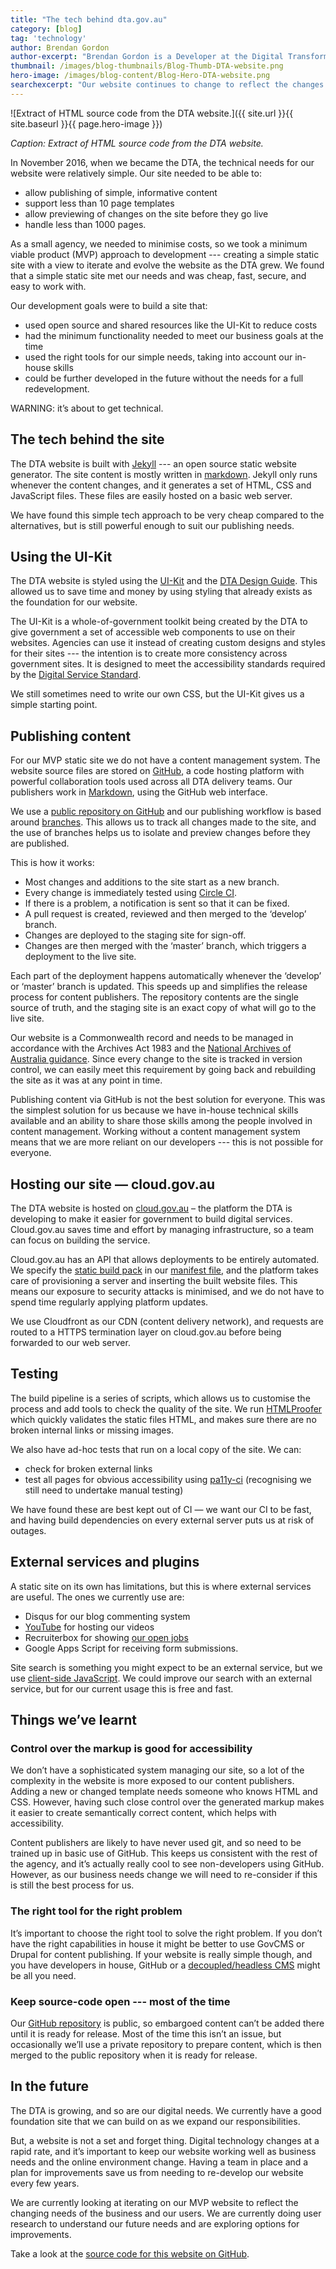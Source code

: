 ```yaml
---
title: "The tech behind dta.gov.au"
category: [blog]
tag: 'technology'
author: Brendan Gordon
author-excerpt: "Brendan Gordon is a Developer at the Digital Transformation Agency."
thumbnail: /images/blog-thumbnails/Blog-Thumb-DTA-website.png
hero-image: /images/blog-content/Blog-Hero-DTA-website.png
searchexcerpt: "Our website continues to change to reflect the changes in our work, and will continue to grow and adapt as we do. In this post, we share our approach to how we developed the website and the technology that sits behind it."
---
```


![Extract of HTML source code from the DTA website.]({{ site.url }}{{ site.baseurl }}{{ page.hero-image }})

*Caption: Extract of HTML source code from the DTA website.*

In November 2016, when we became the DTA, the technical needs for our website were relatively simple. Our site needed to be able to:

- allow publishing of simple, informative content
- support less than 10 page templates
- allow previewing of changes on the site before they go live
- handle less than 1000 pages.

As a small agency, we needed to minimise costs, so we took a minimum viable product (MVP) approach to development --- creating a simple static site with a view to iterate and evolve the website as the DTA grew. We found that a simple static site met our needs and was cheap, fast, secure, and easy to work with.

Our development goals were to build a site that:

- used open source and shared resources like the UI-Kit to reduce costs
- had the minimum functionality needed to meet our business goals at the time
- used the right tools for our simple needs, taking into account our in-house skills 
- could be further developed in the future without the needs for a full redevelopment. 

WARNING: it’s about to get technical.

## The tech behind the site 

The DTA website is built with [Jekyll](https://jekyllrb.com/) --- an open source static website generator. The site content is mostly written in [markdown](https://en.wikipedia.org/wiki/Markdown). Jekyll only runs whenever the content changes, and it generates a set of HTML, CSS and JavaScript files. These files are easily hosted on a basic web server.

We have found this simple tech approach to be very cheap compared to the alternatives, but is still powerful enough to suit our publishing needs.

## Using the UI-Kit 

The DTA website is styled using the [UI-Kit](https://github.com/AusDTO/gov-au-ui-kit) and the [DTA Design Guide](http://guides.service.gov.au/design-guide/). This allowed us to save time and money by using styling that already exists as the foundation for our website. 

The UI-Kit is a whole-of-government toolkit being created by the DTA to give government a set of accessible web components to use on their websites. Agencies can use it instead of creating custom designs and styles for their sites --- the intention is to create more consistency across government sites. It is designed to meet the accessibility standards required by the [Digital Service Standard](https://www.dta.gov.au/standard/). 

We still sometimes need to write our own CSS, but the UI-Kit gives us a simple starting point.

## Publishing content 

For our MVP static site we do not have a content management system. The website source files are stored on [GitHub](https://github.com/), a code hosting platform with powerful collaboration tools used across all DTA delivery teams. Our publishers work in [Markdown](https://daringfireball.net/projects/markdown/), using the GitHub web interface.

We use a [public repository on GitHub](https://github.com/AusDTO/dta-website) and our publishing workflow is based around [branches](https://www.atlassian.com/git/tutorials/using-branches). This allows us to track all changes made to the site, and the use of branches helps us to isolate and preview changes before they are published. 

This is how it works:

- Most changes and additions to the site start as a new branch.
- Every change is immediately tested using [Circle CI](https://circleci.com/gh/AusDTO/dta-website).
- If there is a problem, a notification is sent so that it can be fixed.
- A pull request is created, reviewed and then merged to the ‘develop’ branch.
- Changes are deployed to the staging site for sign-off.
- Changes are then merged with the ‘master’ branch, which triggers a deployment to the live site. 

Each part of the deployment happens automatically whenever the ‘develop’ or ‘master’ branch is updated. This speeds up and simplifies the release process for content publishers. The repository contents are the single source of truth, and the staging site is an exact copy of what will go to the live site.

Our website is a Commonwealth record and needs to be managed in accordance with the Archives Act 1983 and the [National Archives of Australia guidance](http://www.naa.gov.au/Images/archweb_guide_tcm16-47165.pdf). Since every change to the site is tracked in version control, we can easily meet this requirement by going back and rebuilding the site as it was at any point in time.

Publishing content via GitHub is not the best solution for everyone. This was the simplest solution for us because we have in-house technical skills available and an ability to share those skills among the people involved in content management. Working without a content management system means that we are more reliant on our developers --- this is not possible for everyone. 

## Hosting our site — cloud.gov.au

The DTA website is hosted on [cloud.gov.au](https://www.dta.gov.au/what-we-do/platforms/cloud/) – the platform the DTA is developing to make it easier for government to build digital services. Cloud.gov.au saves time and effort by managing infrastructure, so a team can focus on building the service.

Cloud.gov.au has an API that allows deployments to be entirely automated. We specify the [static build pack](http://docs.cloudfoundry.org/buildpacks/staticfile/index.html) in our [manifest file](https://github.com/AusDTO/dta-website/blob/develop/manifest-production.yml), and the platform takes care of provisioning a server and inserting the built website files. This means our exposure to security attacks is minimised, and we do not have to spend time regularly applying platform updates.

We use Cloudfront as our CDN (content delivery network), and requests are routed to a HTTPS termination layer on cloud.gov.au before being forwarded to our web server.

## Testing

The build pipeline is a series of scripts, which allows us to customise the process and add tools to check the quality of the site. We run [HTMLProofer](https://github.com/gjtorikian/html-proofer) which quickly validates the static files HTML, and makes sure there are no broken internal links or missing images.

We also have ad-hoc tests that run on a local copy of the site. We can:
- check for broken external links
- test all pages for obvious accessibility using [pa11y-ci](https://github.com/pa11y/ci) (recognising we still need to undertake manual testing)

We have found these are best kept out of CI — we want our CI to be fast, and having build dependencies on every external server puts us at risk of outages. 

## External services and plugins

A static site on its own has limitations, but this is where external services are useful. The ones we currently use are:
- Disqus for our blog commenting system
- [YouTube](https://www.youtube.com/channel/UCmDkFN3UlK2wSKDQQhd-Y-A) for hosting our videos
- Recruiterbox for showing [our open jobs](https://www.dta.gov.au/who-we-are/corporate/jobs/)
- Google Apps Script for receiving form submissions.

Site search is something you might expect to be an external service, but we use [client-side JavaScript](https://github.com/slashdotdash/jekyll-lunr-js-search). We could improve our search with an external service, but for our current usage this is free and fast.

## Things we’ve learnt

### Control over the markup is good for accessibility 

We don’t have a sophisticated system managing our site, so a lot of the complexity in the website is more exposed to our content publishers. Adding a new or changed template needs someone who knows HTML and CSS. However, having such close control over the generated markup makes it easier to create semantically correct content, which helps with accessibility.

Content publishers are likely to have never used git, and so need to be trained up in basic use of GitHub. This keeps us consistent with the rest of the agency, and it’s actually really cool to see non-developers using GitHub. However, as our business needs change we will need to re-consider if this is still the best process for us. 

### The right tool for the right problem

It’s important to choose the right tool to solve the right problem. If you don’t have the right capabilities in house it might be better to use GovCMS or Drupal for content publishing. If your website is really simple though, and you have developers in house, GitHub or a [decoupled/headless CMS](https://www.contentful.com/r/knowledgebase/headless-and-decoupled-cms/) might be all you need.  

### Keep source-code open --- most of the time

Our [GitHub repository](https://github.com/AusDTO/dta-website) is public, so embargoed content can’t be added there until it is ready for release. Most of the time this isn’t an issue, but occasionally we’ll use a private repository to prepare content, which is then merged to the public repository when it is ready for release.

## In the future

The DTA is growing, and so are our digital needs. We currently have a good foundation site that we can build on as we expand our responsibilities. 

But, a website is not a set and forget thing. Digital technology changes at a rapid rate, and it’s important to keep our website working well as business needs and the online environment change. Having a team in place and a plan for improvements save us from needing to re-develop our website every few years. 

We are currently looking at iterating on our MVP website to reflect the changing needs of the business and our users. We are currently doing user research to understand our future needs and are exploring options for improvements.



Take a look at the [source code for this website on GitHub](https://github.com/AusDTO/dta-website).
